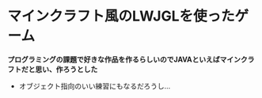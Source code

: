 # マインクラフト風のLWJGLを使ったゲーム
**プログラミングの課題で好きな作品を作るらしいのでJAVAといえばマインクラフトだと思い、作ろうとした**
- オブジェクト指向のいい練習にもなるだろうし...
